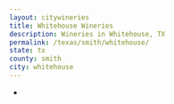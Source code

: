 ```yaml
---
layout: citywineries
title: Whitehouse Wineries
description: Wineries in Whitehouse, TX
permalink: /texas/smith/whitehouse/
state: tx
county: smith
city: whitehouse
---
```

-
